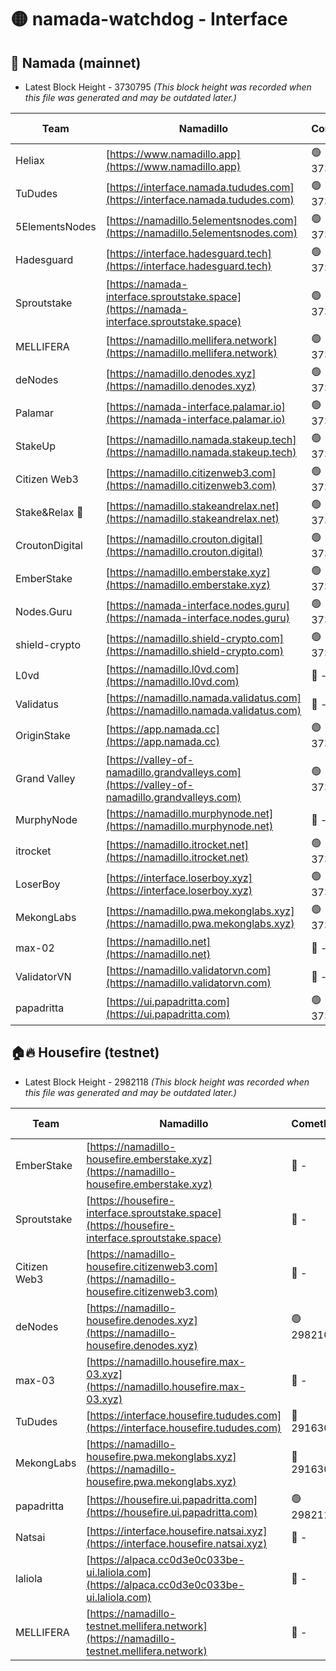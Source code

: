 # 🟡 namada-watchdog - Interface

## 🚀 Namada (mainnet)
- Latest Block Height - 3730795 *(This block height was recorded when this file was generated and may be outdated later.)*

| Team | Namadillo | CometBFT | Indexer | MASP Indexer |
|-|-|-|-|-|
| Heliax | [https://www.namadillo.app](https://www.namadillo.app) | 🟢 3730776 | 🟢 3730776 | 🟢 3730776 |
| TuDudes | [https://interface.namada.tududes.com](https://interface.namada.tududes.com) | 🟢 3730776 | 🟢 3730776 | 🟢 3730776 |
| 5ElementsNodes | [https://namadillo.5elementsnodes.com](https://namadillo.5elementsnodes.com) | 🟢 3730776 | 🟢 3730776 | 🟢 3730776 |
| Hadesguard | [https://interface.hadesguard.tech](https://interface.hadesguard.tech) | 🟢 3730777 | 🟢 3730777 | 🟢 3730777 |
| Sproutstake | [https://namada-interface.sproutstake.space](https://namada-interface.sproutstake.space) | 🟢 3730777 | 🟢 3730777 | 🟢 3730777 |
| MELLIFERA | [https://namadillo.mellifera.network](https://namadillo.mellifera.network) | 🟢 3730778 | 🟢 3730778 | 🟢 3730778 |
| deNodes | [https://namadillo.denodes.xyz](https://namadillo.denodes.xyz) | 🟢 3730778 | 🟢 3730778 | 🟢 3730778 |
| Palamar | [https://namada-interface.palamar.io](https://namada-interface.palamar.io) | 🟢 3730779 | 🟢 3730779 | 🟢 3730779 |
| StakeUp | [https://namadillo.namada.stakeup.tech](https://namadillo.namada.stakeup.tech) | 🟢 3730779 | 🟢 3730779 | 🟢 3730779 |
| Citizen Web3 | [https://namadillo.citizenweb3.com](https://namadillo.citizenweb3.com) | 🟢 3730780 | 🟢 3730780 | 🟢 3730780 |
| Stake&Relax 🦥 | [https://namadillo.stakeandrelax.net](https://namadillo.stakeandrelax.net) | 🟢 3730780 | 🟢 3730780 | 🟢 3730780 |
| CroutonDigital | [https://namadillo.crouton.digital](https://namadillo.crouton.digital) | 🟢 3730781 | 🟢 3730781 | 🟢 3730781 |
| EmberStake | [https://namadillo.emberstake.xyz](https://namadillo.emberstake.xyz) | 🟢 3730781 | 🟢 3730781 | 🟢 3730781 |
| Nodes.Guru | [https://namada-interface.nodes.guru](https://namada-interface.nodes.guru) | 🟢 3730782 | 🟢 3730782 | 🟢 3730782 |
| shield-crypto | [https://namadillo.shield-crypto.com](https://namadillo.shield-crypto.com) | 🟢 3730782 | 🟢 3730782 | 🟢 3730782 |
| L0vd | [https://namadillo.l0vd.com](https://namadillo.l0vd.com) | 🔴 - | 🔴 - | 🔴 - |
| Validatus | [https://namadillo.namada.validatus.com](https://namadillo.namada.validatus.com) | 🔴 - | 🔴 - | 🔴 - |
| OriginStake | [https://app.namada.cc](https://app.namada.cc) | 🟢 3730787 | 🟢 3730787 | 🟢 3730787 |
| Grand Valley | [https://valley-of-namadillo.grandvalleys.com](https://valley-of-namadillo.grandvalleys.com) | 🟢 3730787 | 🟢 3730787 | 🟢 3730787 |
| MurphyNode | [https://namadillo.murphynode.net](https://namadillo.murphynode.net) | 🔴 - | 🔴 - | 🔴 - |
| itrocket | [https://namadillo.itrocket.net](https://namadillo.itrocket.net) | 🟢 3730790 | 🟢 3730789 | 🟢 3730790 |
| LoserBoy | [https://interface.loserboy.xyz](https://interface.loserboy.xyz) | 🟢 3730790 | 🟢 3730790 | 🟢 3730790 |
| MekongLabs | [https://namadillo.pwa.mekonglabs.xyz](https://namadillo.pwa.mekonglabs.xyz) | 🟢 3730790 | 🟢 3730790 | 🟢 3730790 |
| max-02 | [https://namadillo.net](https://namadillo.net) | 🔴 - | 🔴 - | 🔴 - |
| ValidatorVN | [https://namadillo.validatorvn.com](https://namadillo.validatorvn.com) | 🔴 - | 🔴 - | 🔴 - |
| papadritta | [https://ui.papadritta.com](https://ui.papadritta.com) | 🟢 3730795 | 🟢 3730794 | 🟢 3730794 |

## 🏠🔥 Housefire (testnet)
- Latest Block Height - 2982118 *(This block height was recorded when this file was generated and may be outdated later.)*

| Team | Namadillo | CometBFT | Indexer | MASP Indexer |
|-|-|-|-|-|
| EmberStake | [https://namadillo-housefire.emberstake.xyz](https://namadillo-housefire.emberstake.xyz) | 🔴 - | 🔴 - | 🔴 - |
| Sproutstake | [https://housefire-interface.sproutstake.space](https://housefire-interface.sproutstake.space) | 🔴 - | 🔴 - | 🔴 - |
| Citizen Web3 | [https://namadillo-housefire.citizenweb3.com](https://namadillo-housefire.citizenweb3.com) | 🔴 - | 🔴 - | 🔴 - |
| deNodes | [https://namadillo-housefire.denodes.xyz](https://namadillo-housefire.denodes.xyz) | 🟢 2982109 | 🟢 2982109 | 🟢 2982109 |
| max-03 | [https://namadillo.housefire.max-03.xyz](https://namadillo.housefire.max-03.xyz) | 🔴 - | 🔴 - | 🔴 - |
| TuDudes | [https://interface.housefire.tududes.com](https://interface.housefire.tududes.com) | 🔴 2916306 | 🔴 2916306 | 🔴 2916306 |
| MekongLabs | [https://namadillo-housefire.pwa.mekonglabs.xyz](https://namadillo-housefire.pwa.mekonglabs.xyz) | 🔴 2916306 | 🔴 2916306 | 🔴 2916306 |
| papadritta | [https://housefire.ui.papadritta.com](https://housefire.ui.papadritta.com) | 🟢 2982118 | 🟢 2982117 | 🟢 2982117 |
| Natsai | [https://interface.housefire.natsai.xyz](https://interface.housefire.natsai.xyz) | 🔴 - | 🔴 - | 🔴 - |
| laliola | [https://alpaca.cc0d3e0c033be-ui.laliola.com](https://alpaca.cc0d3e0c033be-ui.laliola.com) | 🔴 - | 🔴 - | 🔴 - |
| MELLIFERA | [https://namadillo-testnet.mellifera.network](https://namadillo-testnet.mellifera.network) | 🔴 - | 🔴 2778001 | 🔴 2607259 |

